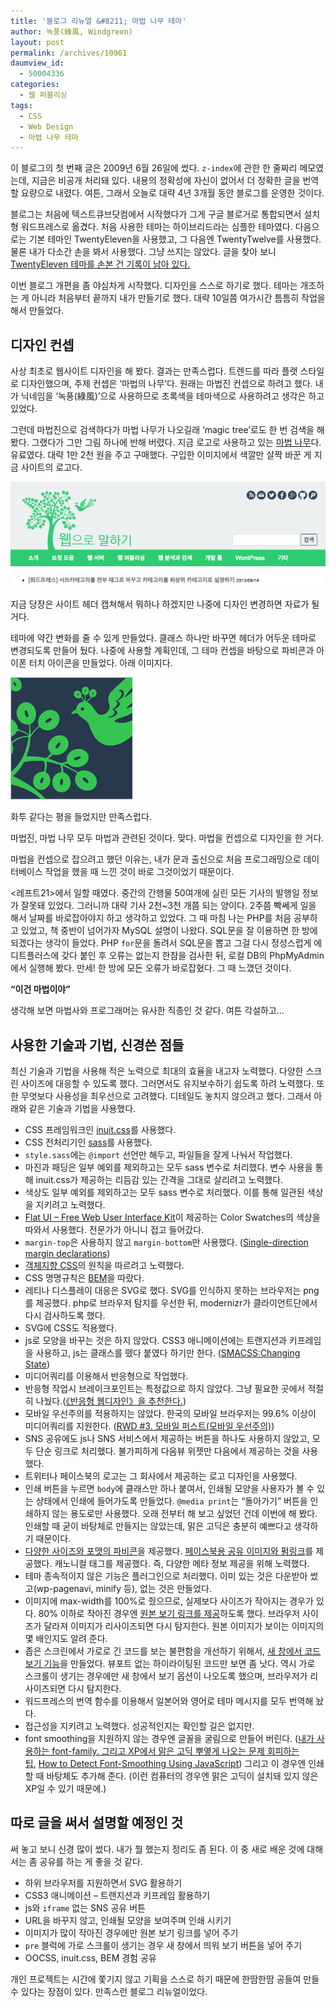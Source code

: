 ```yaml
---
title: '블로그 리뉴얼 &#8211; 마법 나무 테마'
author: 녹풍(綠風, Windgreen)
layout: post
permalink: /archives/10961
daumview_id:
  - 50004336
categories:
  - 웹 퍼블리싱
tags:
  - CSS
  - Web Design
  - 마법 나무 테마
---
```

이 블로그의 첫 번째 글은 2009년 6월 26일에 썼다. `z-index`에 관한 한 줄짜리 메모였는데, 지금은 비공개 처리돼 있다. 내용의 정확성에 자신이 없어서 더 정확한 글을 번역할 요량으로 내렸다. 여튼, 그래서 오늘로 대략 4년 3개월 동안 블로그를 운영한 것이다.

블로그는 처음에 텍스트큐브닷컴에서 시작했다가 그게 구글 블로거로 통합되면서 설치형 워드프레스로 옮겼다. 처음 사용한 테마는 하이브리드라는 심플한 테마였다. 다음으로는 기본 테마인 TwentyEleven을 사용했고, 그 다음엔 TwentyTwelve를 사용했다. 물론 내가 다소간 손을 봐서 사용했다. 그냥 쓰지는 않았다. 글을 찾아 보니 [TwentyEleven 테마를 손본 건 기록이 남아 있다.][1]

이번 블로그 개편을 좀 야심차게 시작했다. 디자인을 스스로 하기로 했다. 테마는 개조하는 게 아니라 처음부터 끝까지 내가 만들기로 했다. 대략 10일쯤 여가시간 틈틈히 작업을 해서 만들었다.

## 디자인 컨셉

사상 최초로 웹사이트 디자인을 해 봤다. 결과는 만족스럽다. 트렌드를 따라 플랫 스타일로 디자인했으며, 주제 컨셉은 &#8216;마법의 나무&#8217;다. 원래는 마법진 컨셉으로 하려고 했다. 내가 닉네임을 &#8216;녹풍(綠風)&#8217;으로 사용하므로 초록색을 테마색으로 사용하려고 생각은 하고 있었다.

그런데 마법진으로 검색하다가 마법 나무가 나오길래 &#8216;magic tree&#8217;로도 한 번 검색을 해 봤다. 그랬다가 그만 그림 하나에 반해 버렸다. 지금 로고로 사용하고 있는 [마법 나무][2]다. 유료였다. 대략 1만 2천 원을 주고 구매했다. 구입한 이미지에서 색깔만 살짝 바꾼 게 지금 사이트의 로고다.

![Magic Tree Concept][3]

지금 당장은 사이트 헤더 캡쳐해서 뭐하나 하겠지만 나중에 디자인 변경하면 자료가 될 거다.

테마에 약간 변화를 줄 수 있게 만들었다. 클래스 하나만 바꾸면 헤더가 어두운 테마로 변경되도록 만들어 뒀다. 나중에 사용할 계획인데, 그 테마 컨셉을 바탕으로 파비콘과 아이폰 터치 아이콘을 만들었다. 아래 이미지다.

![Magic Tree Logo][4]

화투 같다는 평을 들었지만 만족스럽다.

마법진, 마법 나무 모두 마법과 관련된 것이다. 맞다. 마법을 컨셉으로 디자인을 한 거다.

마법을 컨셉으로 잡으려고 했던 이유는, 내가 문과 출신으로 처음 프로그래밍으로 데이터베이스 작업을 했을 때 느낀 것이 바로 그것이었기 때문이다.

&lt;레프트21>에서 일할 때였다. 중간의 간행물 50여개에 실린 모든 기사의 발행일 정보가 잘못돼 있었다. 그러니까 대략 기사 2천~3천 개쯤 되는 양이다. 2주쯤 빡쎄게 일을 해서 날짜를 바로잡아야지 하고 생각하고 있었다. 그 때 마침 나는 PHP를 처음 공부하고 있었고, 책 중반이 넘어가자 MySQL 설명이 나왔다. SQL문을 잘 이용하면 한 방에 되겠다는 생각이 들었다. PHP `for`문을 돌려서 SQL문을 뽑고 그걸 다시 정성스럽게 에디트플러스에 갖다 붙인 후 오류는 없는지 한참을 검사한 뒤, 로컬 DB의 PhpMyAdmin에서 실행해 봤다. 만세! 한 방에 모든 오류가 바로잡혔다. 그 때 느꼈던 것이다.

**&#8220;이건 마법이야&#8221;**

생각해 보면 마법사와 프로그래머는 유사한 직종인 것 같다. 여튼 각설하고&#8230;

## 사용한 기술과 기법, 신경쓴 점들

최신 기술과 기법을 사용해 적은 노력으로 최대의 효율을 내고자 노력했다. 다양한 스크린 사이즈에 대응할 수 있도록 했다. 그러면서도 유지보수하기 쉽도록 하려 노력했다. 또한 무엇보다 사용성을 최우선으로 고려했다. 디테일도 놓치지 않으려고 했다. 그래서 아래와 같은 기술과 기법을 사용했다.

*   CSS 프레임워크인 [inuit.css][5]를 사용했다.
*   CSS 전처리기인 [sass][6]를 사용했다.
*   `style.sass`에는 `@import` 선언만 해두고, 파일들을 잘게 나눠서 작업했다.
*   마진과 패딩은 일부 예외를 제외하고는 모두 sass 변수로 처리했다. 변수 사용을 통해 inuit.css가 제공하는 리듬감 있는 간격을 그대로 살리려고 노력했다.
*   색상도 일부 예외를 제외하고는 모두 sass 변수로 처리했다. 이를 통해 일관된 색상을 지키려고 노력했다.
*   [Flat UI &#8211; Free Web User Interface Kit][7]이 제공하는 Color Swatches의 색상을 따와서 사용했다. 전문가가 아니니 접고 들어갔다.
*   `margin-top`은 사용하지 않고 `margin-bottom`만 사용했다. ([Single-direction margin declarations][8])
*   [객체지향 CSS][9]의 원칙을 따르려고 노력했다.
*   CSS 명명규칙은 [BEM][10]을 따랐다.
*   레티나 디스플레이 대응은 SVG로 했다. SVG를 인식하지 못하는 브라우저는 png를 제공했다. php로 브라우저 탐지를 우선한 뒤, modernizr가 클라이언트단에서 다시 검사하도록 했다.
*   SVG에 CSS도 적용했다.
*   js로 모양을 바꾸는 것은 하지 않았다. CSS3 애니메이션에는 트랜지션과 키프레임을 사용하고, js는 클래스를 뗐다 붙였다 하기만 한다. ([SMACSS:Changing State][11])
*   미디어쿼리를 이용해서 반응형으로 작업했다.
*   반응형 작업시 브레이크포인트는 특정값으로 하지 않았다. 그냥 필요한 곳에서 적절히 나눴다.([《반응형 웹디자인》을 추천한다.][12])
*   모바일 우선주의를 적용하지는 않았다. 한국의 모바일 브라우저는 99.6% 이상이 미디어쿼리를 지원한다. ([RWD #3. 모바일 퍼스트(모바일 우선주의)][13])
*   SNS 공유에도 js나 SNS 서비스에서 제공하는 버튼을 하나도 사용하지 않았고, 모두 단순 링크로 처리했다. 불가피하게 다음뷰 위젯만 다음에서 제공하는 것을 사용했다.
*   트위터나 페이스북의 로고는 그 회사에서 제공하는 로고 디자인을 사용했다.
*   인쇄 버튼을 누르면 `body`에 클래스만 하나 붙여서, 인쇄될 모양을 사용자가 볼 수 있는 상태에서 인쇄에 들어가도록 만들었다. `@media print`는 &#8220;돌아가기&#8221; 버튼을 인쇄하지 않는 용도로만 사용했다. 오래 전부터 해 보고 싶었던 건데 이번에 해 봤다. 인쇄할 때 굳이 바탕체로 만들지는 않았는데, 맑은 고딕은 충분히 예쁘다고 생각하기 때문이다.
*   [다양한 사이즈와 포맷의 파비콘][14]을 제공했다. [페이스북용 공유 이미지와 펌링크][15]를 제공했다. 캐노니컬 태그를 제공했다. 즉, 다양한 메타 정보 제공을 위해 노력했다.
*   테마 종속적이지 않은 기능은 플러그인으로 처리했다. 이미 있는 것은 다운받아 썼고(wp-pagenavi, minify 등), 없는 것은 만들었다.
*   이미지에 max-width를 100%로 줬으므로, 실제보다 사이즈가 작아지는 경우가 있다. 80% 이하로 작아진 경우엔 [원본 보기 링크를 제공][16]하도록 했다. 브라우저 사이즈가 달라져 이미지가 리사이즈되면 다시 탐지한다. 원본 이미지가 보이는 이미지의 몇 배인지도 알려 준다.
*   좁은 스크린에서 가로로 긴 코드를 보는 불편함을 개선하기 위해서, [새 창에서 코드 보기 기능][17]을 만들었다. 뷰포트 없는 하이라이팅된 코드만 보면 좀 낫다. 역시 가로 스크롤이 생기는 경우에만 새 창에서 보기 옵션이 나오도록 했으며, 브라우저가 리사이즈되면 다시 탐지한다.
*   워드프레스의 번역 함수를 이용해서 일본어와 영어로 테마 메시지를 모두 번역해 놨다.
*   접근성을 지키려고 노력했다. 성공적인지는 확인할 길은 없지만.
*   font smoothing을 지원하지 않는 경우엔 글꼴을 굴림으로 만들어 버린다. ([내가 사용하는 font-family. 그리고 XP에서 맑은 고딕 뿌옇게 나오는 문제 회피하는 팁][18], [How to Detect Font-Smoothing Using JavaScript][19]) 그리고 이 경우엔 인쇄할 때 바탕체도 추가해 준다. (이런 컴퓨터의 경우엔 맑은 고딕이 설치돼 있지 않은 XP일 수 있기 때문에.)

## 따로 글을 써서 설명할 예정인 것

써 놓고 보니 신경 많이 썼다. 내가 뭘 했는지 정리도 좀 된다. 이 중 새로 배운 것에 대해서는 좀 공유를 하는 게 좋을 것 같다.

*   하위 브라우저를 지원하면서 SVG 활용하기
*   CSS3 애니메이션 &#8211; 트랜지션과 키프레임 활용하기
*   js와 `iframe` 없는 SNS 공유 버튼
*   URL을 바꾸지 않고, 인쇄될 모양을 보여주며 인쇄 시키기
*   이미지가 많이 작아진 경우에만 원본 보기 링크를 넣어 주기
*   `pre` 블럭에 가로 스크롤이 생기는 경우 새 창에서 띄워 보기 버튼을 넣어 주기
*   OOCSS, inuit.css, BEM 경험 공유

개인 프로젝트는 시간에 쫓기지 않고 기획을 스스로 하기 때문에 한땀한땀 공들여 만들 수 있다는 장점이 있다. 만족스런 블로그 리뉴얼이었다.

 [1]: http://mytory.net/archives/2159
 [2]: http://www.istockphoto.com/stock-illustration-3561299-magic-tree-amp-birdie.php
 [3]: /uploads/legacy/magic-tree-01.png
 [4]: /uploads/legacy/magic-tree-logo.png
 [5]: http://inuitcss.com/
 [6]: http://sass-lang.com/
 [7]: http://designmodo.com/demo/flat-ui/
 [8]: http://csswizardry.com/2012/06/single-direction-margin-declarations/
 [9]: http://mytory.net/archives/8949
 [10]: http://csswizardry.com/2013/01/mindbemding-getting-your-head-round-bem-syntax/
 [11]: http://smacss.com/book/state
 [12]: http://mytory.net/archives/4892
 [13]: http://tobyyun.tumblr.com/post/58232536556/rwd-3
 [14]: http://www.crystaldesigns.tk/blog/favicon/
 [15]: http://mytory.net/archives/2186
 [16]: https://github.com/mytory/mytory-original-img-link
 [17]: https://github.com/mytory/mytory-code-view
 [18]: http://mytory.net/archives/9743 "내가 사용하는 font-family. 그리고 XP에서 맑은 고딕 뿌옇게 나오는 문제 회피하는 팁"
 [19]: http://www.useragentman.com/blog/2009/11/29/how-to-detect-font-smoothing-using-javascript/